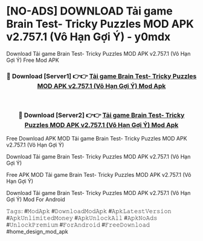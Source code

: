 # [NO-ADS] DOWNLOAD Tải game Brain Test- Tricky Puzzles MOD APK v2.757.1 (Vô Hạn Gợi Ý) - y0mdx
Download Tải game Brain Test- Tricky Puzzles MOD APK v2.757.1 (Vô Hạn Gợi Ý) Free Mod APK

<div align="center">
<h3>🔴 Download [Server1] 👉👉 <a href="https://apk-comot.site?title=Tải_game_Brain_Test-_Tricky_Puzzles_MOD_APK_v2.757.1_(Vô_Hạn_Gợi_Ý)">Tải game Brain Test- Tricky Puzzles MOD APK v2.757.1 (Vô Hạn Gợi Ý) Mod Apk</a></h3><br>

<h3>🔴 Download [Server2] 👉👉 <a href="https://apk-comot.site?title=Tải_game_Brain_Test-_Tricky_Puzzles_MOD_APK_v2.757.1_(Vô_Hạn_Gợi_Ý)">Tải game Brain Test- Tricky Puzzles MOD APK v2.757.1 (Vô Hạn Gợi Ý) Mod Apk</a></h3>
</div>


Free Download APK MOD Tải game Brain Test- Tricky Puzzles MOD APK v2.757.1 (Vô Hạn Gợi Ý)

Download Tải game Brain Test- Tricky Puzzles MOD APK v2.757.1 (Vô Hạn Gợi Ý) 

Free APK MOD Tải game Brain Test- Tricky Puzzles MOD APK v2.757.1 (Vô Hạn Gợi Ý) 

Download Tải game Brain Test- Tricky Puzzles MOD APK v2.757.1 (Vô Hạn Gợi Ý) Mod For Android

𝚃𝚊𝚐𝚜: #𝙼𝚘𝚍𝙰𝚙𝚔 #𝙳𝚘𝚠𝚗𝚕𝚘𝚊𝚍𝙼𝚘𝚍𝙰𝚙𝚔 #𝙰𝚙𝚔𝙻𝚊𝚝𝚎𝚜𝚝𝚅𝚎𝚛𝚜𝚒𝚘𝚗 #𝙰𝚙𝚔𝚄𝚗𝚕𝚒𝚖𝚒𝚝𝚎𝚍𝙼𝚘𝚗𝚎𝚢 #𝙰𝚙𝚔𝚄𝚗𝚕𝚘𝚌𝚔𝙰𝚕𝚕 #𝙰𝚙𝚔𝙽𝚘𝙰𝚍𝚜 #𝚄𝚗𝚕𝚘𝚌𝚔𝙿𝚛𝚎𝚖𝚒𝚞𝚖 #𝙵𝚘𝚛𝙰𝚗𝚍𝚛𝚘𝚒𝚍 #𝙵𝚛𝚎𝚎𝙳𝚘𝚠𝚗𝚕𝚘𝚊𝚍 #home_design_mod_apk